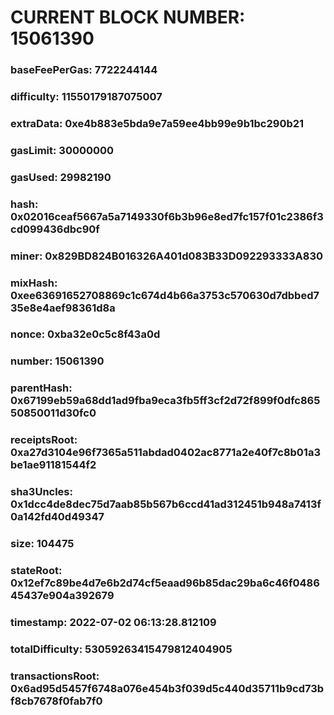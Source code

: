 # CURRENT BLOCK NUMBER: 15061390

### baseFeePerGas: 7722244144
### difficulty: 11550179187075007
### extraData: 0xe4b883e5bda9e7a59ee4bb99e9b1bc290b21
### gasLimit: 30000000
### gasUsed: 29982190
### hash: 0x02016ceaf5667a5a7149330f6b3b96e8ed7fc157f01c2386f3cd099436dbc90f
### miner: 0x829BD824B016326A401d083B33D092293333A830
### mixHash: 0xee63691652708869c1c674d4b66a3753c570630d7dbbed735e8e4aef98361d8a
### nonce: 0xba32e0c5c8f43a0d
### number: 15061390
### parentHash: 0x67199eb59a68dd1ad9fba9eca3fb5ff3cf2d72f899f0dfc86550850011d30fc0
### receiptsRoot: 0xa27d3104e96f7365a511abdad0402ac8771a2e40f7c8b01a3be1ae91181544f2
### sha3Uncles: 0x1dcc4de8dec75d7aab85b567b6ccd41ad312451b948a7413f0a142fd40d49347
### size: 104475
### stateRoot: 0x12ef7c89be4d7e6b2d74cf5eaad96b85dac29ba6c46f048645437e904a392679
### timestamp: 2022-07-02 06:13:28.812109
### totalDifficulty: 53059263415479812404905
### transactionsRoot: 0x6ad95d5457f6748a076e454b3f039d5c440d35711b9cd73bf8cb7678f0fab7f0
